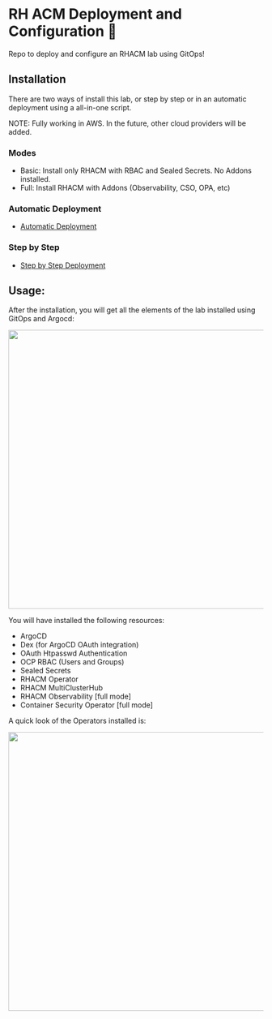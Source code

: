 # RH ACM Deployment and Configuration 🧙

Repo to deploy and configure an RHACM lab using GitOps!

## Installation

There are two ways of install this lab, or step by step or in an automatic deployment using a all-in-one script.

NOTE: Fully working in AWS. In the future, other cloud providers will be added.

### Modes

* Basic: Install only RHACM with RBAC and Sealed Secrets. No Addons installed.
* Full: Install RHACM with Addons (Observability, CSO, OPA, etc)

### Automatic Deployment

* [Automatic Deployment](./assets/automaticdeploy.md)

### Step by Step

* [Step by Step Deployment](./assets/stepbystep.md)

## Usage:

After the installation, you will get all the elements of the lab installed using GitOps and Argocd:

<img align="center" width="550" src="assets/acm-deploy-overview.png">

You will have installed the following resources:

* ArgoCD
* Dex (for ArgoCD OAuth integration)
* OAuth Htpasswd Authentication
* OCP RBAC (Users and Groups)
* Sealed Secrets
* RHACM Operator
* RHACM MultiClusterHub
* RHACM Observability [full mode]
* Container Security Operator [full mode]

A quick look of the Operators installed is:

<img align="center" width="550" src="assets/acm-deploy-operators.png">
